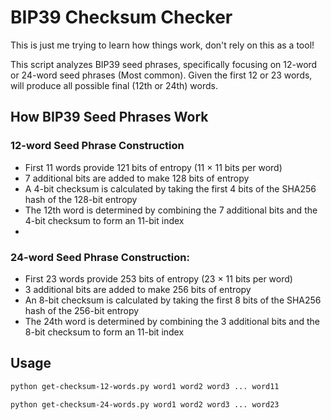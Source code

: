 # BIP39 Checksum Checker

This is just me trying to learn how things work, don't rely on this as a tool!

This script analyzes BIP39 seed phrases, specifically focusing on 12-word or 24-word seed phrases (Most common).  Given the first 12 or 23 words, will produce all possible final (12th or 24th) words. 

## How BIP39 Seed Phrases Work

### 12-word Seed Phrase Construction
- First 11 words provide 121 bits of entropy (11 × 11 bits per word)
- 7 additional bits are added to make 128 bits of entropy
- A 4-bit checksum is calculated by taking the first 4 bits of the SHA256 hash of the 128-bit entropy
- The 12th word is determined by combining the 7 additional bits and the 4-bit checksum to form an 11-bit index
- 
### 24-word Seed Phrase Construction:
- First 23 words provide 253 bits of entropy (23 × 11 bits per word)
- 3 additional bits are added to make 256 bits of entropy
- An 8-bit checksum is calculated by taking the first 8 bits of the SHA256 hash of the 256-bit entropy
- The 24th word is determined by combining the 3 additional bits and the 8-bit checksum to form an 11-bit index

## Usage

```bash
python get-checksum-12-words.py word1 word2 word3 ... word11

python get-checksum-24-words.py word1 word2 word3 ... word23
